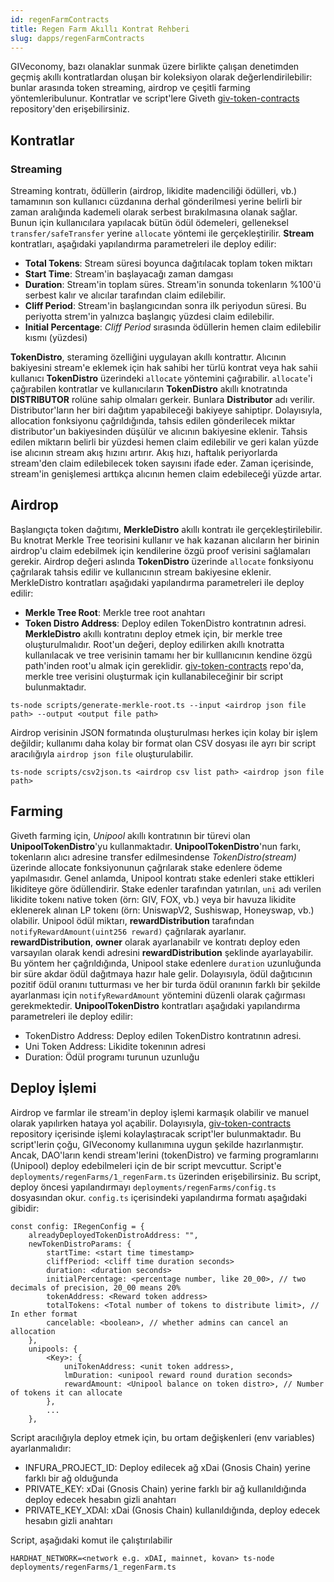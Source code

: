 ```yaml
---
id: regenFarmContracts
title: Regen Farm Akıllı Kontrat Rehberi
slug: dapps/regenFarmContracts
---
```


GIVeconomy, bazı olanaklar sunmak üzere birlikte çalışan denetimden geçmiş akıllı kontratlardan oluşan bir koleksiyon olarak değerlendirilebilir: bunlar arasında token streaming, airdrop ve çeşitli farming yöntemleribulunur. Kontratlar ve script'lere Giveth [giv-token-contracts](https://github.com/Giveth/giv-token-contracts) repository'den erişebilirsiniz.

## Kontratlar
### Streaming
Streaming kontratı, ödüllerin (airdrop, likidite madenciliği ödülleri, vb.) tamamının son kullanıcı cüzdanına derhal gönderilmesi yerine belirli bir zaman aralığında kademeli olarak serbest bırakılmasına olanak sağlar. Bunun için kullanıcılara yapılacak bütün ödül ödemeleri, gelleneksel `transfer/safeTransfer` yerine `allocate` yöntemi ile gerçekleştirilir.
**Stream** kontratları, aşağıdaki yapılandırma parametreleri ile deploy edilir:
* **Total Tokens**: Stream süresi boyunca dağıtılacak toplam token miktarı
* **Start Time**: Stream'in başlayacağı zaman damgası
* **Duration**: Stream'in toplam süres. Stream'in sonunda tokenların %100'ü serbest kalır ve alıcılar tarafından claim edilebilir.
* **Cliff Period**: Stream'in başlangıcından sonra ilk periyodun süresi. Bu periyotta strem'in yalnızca başlangıç yüzdesi claim edilebilir.
* **Initial Percentage**: *Cliff Period* sırasında ödüllerin hemen claim edilebilir kısmı (yüzdesi)

**TokenDistro**, steraming özelliğini uygulayan akıllı kontrattır. Alıcının bakiyesini stream'e eklemek için hak sahibi her türlü kontrat veya hak sahii kullanıcı **TokenDistro** üzerindeki `allocate` yöntemini çağırabilir. `allocate`'i çağırabilen kontratlar ve kullanıcıların **TokenDistro** akıllı knotratında **DISTRIBUTOR** rolüne sahip olmaları gerkeir. Bunlara **Distributor** adı verilir. Distributor'ların her biri dağıtım yapabileceği bakiyeye sahiptipr. Dolayısıyla, allocation fonksiyonu çağrıldığında, tahsis edilen gönderilecek miktar distributor'un bakiyesinden düşülür ve alıcının bakiyesine eklenir.
Tahsis edilen miktarın belirli bir yüzdesi hemen claim edilebilir ve geri kalan yüzde ise alıcının stream akış hızını artırır. Akış hızı, haftalık periyorlarda stream'den claim edilebilecek token sayısını ifade eder. Zaman içerisinde, stream'in genişlemesi arttıkça alıcının hemen claim edebileceği yüzde artar.

## Airdrop
Başlangıçta token dağıtımı, **MerkleDistro** akıllı kontratı ile gerçekleştirilebilir. Bu knotrat Merkle Tree teorisini kullanır ve hak kazanan alıcıların her birinin airdrop'u claim edebilmek için kendilerine özgü proof verisini sağlamaları gerekir. Airdrop değeri aslında **TokenDistro** üzerinde `allocate` fonksiyonu çağrılarak tahsis edilir ve kullanıcının stream bakiyesine eklenir.
MerkleDistro kontratları aşağıdaki yapılandırma parametreleri ile deploy edilir:
* **Merkle Tree Root**: Merkle tree root anahtarı
* **Token Distro Address**: Deploy edilen TokenDistro kontratının adresi.
**MerkleDistro** akıllı kontratını deploy etmek için, bir merkle tree oluşturulmalıdır. Root'un değeri, deploy edilirken akıllı knotratta kullanılacak ve tree verisinin tamamı her bir kulllanıcının kendine özgü path'inden root'u almak için gereklidir. [giv-token-contracts](https://github.com/Giveth/giv-token-contracts) repo'da, merkle tree verisini oluşturmak için kullanabileceğinir bir script bulunmaktadır.
```
ts-node scripts/generate-merkle-root.ts --input <airdrop json file path> --output <output file path>
```
Airdrop verisinin JSON formatında oluşturulması herkes için kolay bir işlem değildir; kullanımı daha kolay bir format olan CSV dosyası ile ayrı bir script aracılığıyla `airdrop json file` oluşturulabilir.
```
ts-node scripts/csv2json.ts <airdrop csv list path> <airdrop json file path>
```

## Farming
Giveth farming için, *Unipool* akıllı kontratının bir türevi olan **UnipoolTokenDistro**'yu kullanmaktadır. **UnipoolTokenDistro**'nun farkı, tokenların alıcı adresine transfer edilmesindense *TokenDistro(stream)* üzerinde allocate fonksiyonunun çağrılarak stake edenlere ödeme yapılmasıdır.
Genel anlamda, Unipool kontratı stake edenleri stake ettikleri likiditeye göre ödüllendirir. Stake edenler tarafından yatırılan, `uni` adı verilen likidite tokenı native token (örn: GIV, FOX, vb.) veya bir havuza likidite eklenerek alınan LP tokenı (örn: UniswapV2, Sushiswap, Honeyswap, vb.) olabilir.
Unipool ödül miktarı, **rewardDistribution** tarafından `notifyRewardAmount(uint256 reward)` çağrılarak ayarlanır. **rewardDistribution**, **owner** olarak ayarlanabilr ve kontratı deploy eden varsayılan olarak kendi adresini **rewardDistribution** şeklinde ayarlayabilir. Bu yöntem her çağrıldığında, Unipool stake edenlere `duration` uzunluğunda bir süre akdar ödül dağıtmaya hazır hale gelir. Dolayısıyla, ödül dağıtıcının pozitif ödül oranını tutturması ve her bir turda ödül oranının farklı bir şekilde ayarlanması için `notifyRewardAmount` yöntemini düzenli olarak çağırması gerekmektedir.
**UnipoolTokenDistro** kontratları aşağıdaki yapılandırma parametreleri ile deploy edilir:
* TokenDistro Address: Deploy edilen TokenDistro kontratının adresi.
* Uni Token Address: Likidite tokenının adresi
* Duration: Ödül programı turunun uzunluğu

## Deploy İşlemi
Airdrop ve farmlar ile stream'in deploy işlemi karmaşık olabilir ve manuel olarak yapılırken hataya yol açabilir. Dolayısıyla, [giv-token-contracts](https://github.com/Giveth/giv-token-contracts) repository içerisinde işlemi kolaylaştıracak script'ler bulunmaktadır. Bu script'lerin çoğu, GIVeconomy kullanımına uygun şekilde hazırlanmıştır.
Ancak, DAO'ların kendi stream'lerini (tokenDistro) ve farming programlarını (Unipool) deploy edebilmeleri için de bir script mevcuttur. Script'e `deployments/regenFarms/1_regenFarm.ts` üzerinden erişebilirsiniz. Bu script, deploy öncesi yapılandırmayı `deployments/regenFarms/config.ts` dosyasından okur. `config.ts` içerisindeki yapılandırma formatı aşağıdaki gibidir:
```
const config: IRegenConfig = {
    alreadyDeployedTokenDistroAddress: "",
    newTokenDistroParams: {
        startTime: <start time timestamp>
        cliffPeriod: <cliff time duration seconds>
        duration: <duration seconds>
        initialPercentage: <percentage number, like 20_00>, // two decimals of precision, 20_00 means 20%
        tokenAddress: <Reward token address>
        totalTokens: <Total number of tokens to distribute limit>, // In ether format
        cancelable: <boolean>, // whether admins can cancel an allocation
    },
    unipools: {
        <Key>: {
            uniTokenAddress: <unit token address>,
            lmDuration: <unipool reward round duration seconds>
            rewardAmount: <Unipool balance on token distro>, // Number of tokens it can allocate
        },
        ...
    },
```
Script aracılığıyla deploy etmek için, bu ortam değişkenleri (env variables) ayarlanmalıdır:
* INFURA_PROJECT_ID: Deploy edilecek ağ xDai (Gnosis Chain) yerine farklı bir ağ olduğunda
* PRIVATE_KEY: xDai (Gnosis Chain) yerine farklı bir ağ kullanıldığında deploy edecek hesabın gizli anahtarı
* PRIVATE_KEY_XDAI: xDai (Gnosis Chain) kullanıldığında, deploy edecek hesabın gizli anahtarı

Script, aşağıdaki komut ile çalıştırılabilir
```
HARDHAT_NETWORK=<network e.g. xDAI, mainnet, kovan> ts-node deployments/regenFarms/1_regenFarm.ts
```